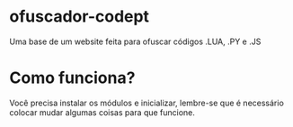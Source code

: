 # ofuscador-codept
 Uma base de um website feita para ofuscar códigos .LUA, .PY e .JS
 
# Como funciona?
 Você precisa instalar os módulos e inicializar, lembre-se que é necessário colocar mudar algumas coisas para que funcione.
